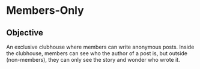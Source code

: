 # Members-Only

## Objective

An exclusive clubhouse where members can write anonymous posts. Inside the clubhouse, members can see who the author of a post is, but outside (non-members), they can only see the story and wonder who wrote it.
